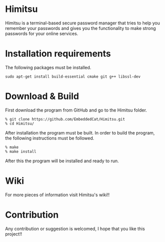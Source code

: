 # Himitsu
Himitsu is a terminal-based secure password manager that tries to help you remember your passwords and gives you the functionality to make strong passwords for your online services. 

# Installation requirements
The following packages must be installed.<br>
```
sudo apt-get install build-essential cmake git g++ libssl-dev
```

# Download & Build

First download the program from GitHub and go to the Himitsu folder.

```
% git clone https://github.com/EmbeddedCat/Himitsu.git
% cd Himitsu/
```

After installation the program must be built. In order to build the program, the following instructions must be
followed.<br>

```
% make
% make install
```

After this the program will be installed and ready to run.

# Wiki
For more pieces of information visit Himitsu's wiki!!

# Contribution

Any contribution or suggestion is welcomed, I hope that you like this project!!
